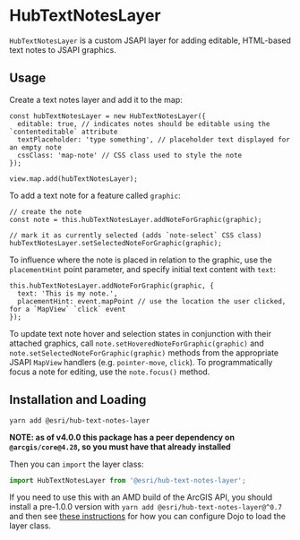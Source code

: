 # HubTextNotesLayer

`HubTextNotesLayer` is a custom JSAPI layer for adding editable, HTML-based text notes to JSAPI graphics.

## Usage

Create a text notes layer and add it to the map:

```
const hubTextNotesLayer = new HubTextNotesLayer({
  editable: true, // indicates notes should be editable using the `contenteditable` attribute
  textPlaceholder: 'type something', // placeholder text displayed for an empty note
  cssClass: 'map-note' // CSS class used to style the note
});

view.map.add(hubTextNotesLayer);
```

To add a text note for a feature called `graphic`:

```
// create the note
const note = this.hubTextNotesLayer.addNoteForGraphic(graphic);

// mark it as currently selected (adds `note-select` CSS class)
hubTextNotesLayer.setSelectedNoteForGraphic(graphic);
```

To influence where the note is placed in relation to the graphic, use the `placementHint` point parameter, and specify initial text content with `text`:

```
this.hubTextNotesLayer.addNoteForGraphic(graphic, {
  text: 'This is my note.',
  placementHint: event.mapPoint // use the location the user clicked, for a `MapView` `click` event
});
```

To update text note hover and selection states in conjunction with their attached graphics, call `note.setHoveredNoteForGraphic(graphic)` and `note.setSelectedNoteForGraphic(graphic)` methods from the appropriate JSAPI `MapView` handlers (e.g. `pointer-move`, `click`).
To programmatically focus a note for editing, use the `note.focus()` method.


## Installation and Loading

`yarn add @esri/hub-text-notes-layer`

**NOTE: as of v4.0.0 this package has a peer dependency on `@arcgis/core@4.28`, so you must have that already installed**

Then you can `import` the layer class:

```js
import HubTextNotesLayer from '@esri/hub-text-notes-layer';
```

If you need to use this with an AMD build of the ArcGIS API, you should install a pre-1.0.0 version with `yarn add @esri/hub-text-notes-layer@^0.7` and then see [these instructions](https://github.com/esridc/HubTextNotesLayer/blob/f5a1afa3762617cb50f1cdd60dbc63f71373490e/README.md#installation-and-loading) for how you can configure Dojo to load the layer class.

